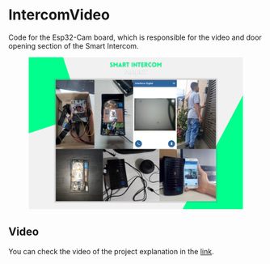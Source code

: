 # IntercomVideo
Code for the Esp32-Cam board, which is responsible for the video and door opening section of the Smart Intercom.

<div style="width: 100%; text-align: center;" align="center">
    <img style="height: 300px;" src="./image.png">
</div>

## Video
You can check the video of the project explanation in the [link](https://bit.ly/smart-intercom).